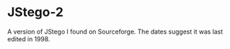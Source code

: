 # JStego-2
A version of JStego I found on Sourceforge. The dates suggest it was last edited in 1998.
